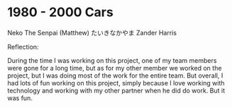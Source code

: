# 1980 - 2000 Cars

Neko The Senpai (Matthew)
たいきなかやま
Zander Harris

Reflection: 

During the time I was working on this project, one of my team members were gone 
for a long time, but as for my other member we worked on the project, but I was doing most of the 
work for the entire team. But overall, I had lots of fun working on this project, simply because
I love working with technology and working with my other partner when he did do work. But it was fun.